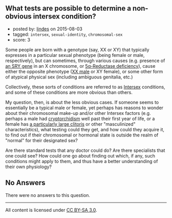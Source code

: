 ## What tests are possible to determine a non-obvious intersex condition?

- posted by: [lindes](https://stackexchange.com/users/120990/lindes) on 2015-08-03
- tagged: `intersex`, `sexual-identity`, `chromosomal-sex`
- score: 3

Some people are born with a genotype (say, XX or XY) that typically expresses in a particular sexual phenotype (being female or male, respectively), but can sometimes, through various causes (e.g. presence of [an SRY gene][1] in an X chromosome, or [5α-Reductase deficiency][2]), cause either the opposite phenotype ([XX male][3] or XY female), or some other form of atypical physical sex (including ambiguous genitalia, etc.)

Collectively, these sorts of conditions are referred to as [Intersex][4] conditions, and some of these conditions are more obvious than others.

My question, then, is about the less obvious cases.  If someone seems to essentially be a typical male or female, yet perhaps has reasons to wonder about their chromosomal make-up and/or other Intersex factors (e.g. perhaps a male had [cryptorchidism][5] well past their first year of life, or a female has [a particularly large clitoris][6] or other "masculinized" characteristics), what testing could they get, and how could they acquire it, to find out if their chromosomal or hormonal state is outside the realm of "normal" for their designated sex?

Are there standard tests that any doctor could do?  Are there specialists that one could see?  How could one go about finding out which, if any, such conditions might apply to them, and thus have a better understanding of their own physiology?


  [1]: https://en.wikipedia.org/wiki/Testis_determining_factor
  [2]: https://en.wikipedia.org/wiki/5-alpha-reductase_deficiency
  [3]: https://en.wikipedia.org/wiki/XX_male_syndrome
  [4]: https://en.wikipedia.org/wiki/Intersex
  [5]: https://en.wikipedia.org/wiki/Cryptorchidism
  [6]: https://en.wikipedia.org/wiki/Clitoromegaly

## No Answers

There were no answers to this question.


---

All content is licensed under [CC BY-SA 3.0](https://creativecommons.org/licenses/by-sa/3.0/).
